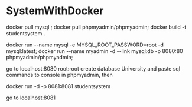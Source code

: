 # SystemWithDocker

docker pull mysql ; docker pull phpmyadmin/phpmyadmin; docker build -t studentsystem .

docker run --name mysql -e MYSQL_ROOT_PASSWORD=root -d mysql:latest; docker run --name myadmin -d --link mysql:db -p 8080:80 phpmyadmin/phpmyadmin; 

go to localhost:8080 root:root create database University and paste sql commands to console in phpmyadmin, then

docker run -d -p 8081:8081 studentsystem

go to localhost:8081
